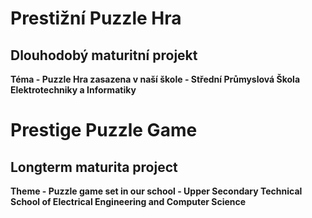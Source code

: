 # Prestižní Puzzle Hra
## Dlouhodobý maturitní projekt
**Téma - Puzzle Hra zasazena v naší škole - Střední Průmyslová Škola Elektrotechniky a Informatiky**


# Prestige Puzzle Game
## Longterm maturita project
**Theme - Puzzle game set in our school - Upper Secondary Technical School of Electrical Engineering and Computer Science**
